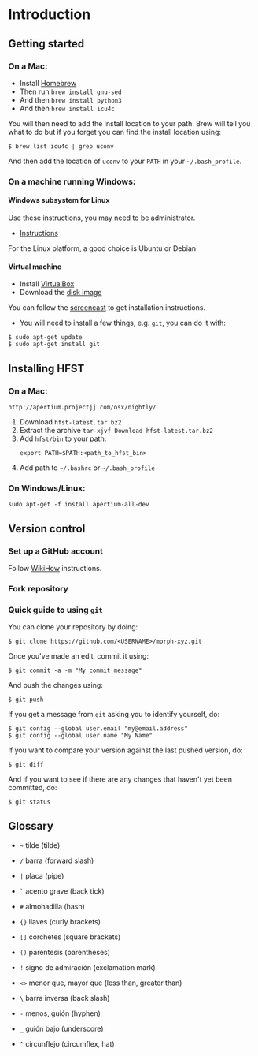 # Introduction


## Getting started

### On a Mac:

* Install [Homebrew](https://brew.sh/)
* Then run `brew install gnu-sed`
* And then `brew install python3`
* And then `brew install icu4c`

You will then need to add the install location to your path. Brew will tell you what to do
but if you forget you can find the install location using:

```
$ brew list icu4c | grep uconv
```

And then add the location of `uconv` to your `PATH` in your `~/.bash_profile`.

### On a machine running Windows:

#### Windows subsystem for Linux

Use these instructions, you may need to be administrator.

* [Instructions](https://docs.microsoft.com/en-us/windows/wsl/install-win10)

For the Linux platform, a good choice is Ubuntu or Debian

#### Virtual machine

* Install [VirtualBox](https://www.virtualbox.org/)
* Download the [disk image](http://tinodidriksen.com/uploads/Apertium-VirtualBox-20170911.zip)

You can follow the [screencast](https://www.youtube.com/watch?v=s05kfCcdFF4) to get installation
instructions.

* You will need to install a few things, e.g. `git`, you can do it with:

```
$ sudo apt-get update
$ sudo apt-get install git
```

## Installing HFST

### On a Mac:

```
http://apertium.projectjj.com/osx/nightly/
```
1. Download `hfst-latest.tar.bz2`
2. Extract the archive `tar-xjvf Download hfst-latest.tar.bz2`
3. Add `hfst/bin` to your path: 
    ```
    export PATH=$PATH:<path_to_hfst_bin>
    ```
4. Add path to `~/.bashrc` or `~/.bash_profile`

### On Windows/Linux:

```
sudo apt-get -f install apertium-all-dev
```

## Version control

### Set up a GitHub account

Follow [WikiHow](https://www.wikihow.com/Create-an-Account-on-GitHub) instructions. 

### Fork repository
<!-- N Add screeen cast-->
### Quick guide to using `git`

You can clone your repository by doing:

```
$ git clone https://github.com/<USERNAME>/morph-xyz.git
```

Once you've made an edit, commit it using:

```
$ git commit -a -m "My commit message"
```

And push the changes using: 

```
$ git push
```

If you get a message from `git` asking you to identify yourself, do:

```
$ git config --global user.email "my@email.address"
$ git config --global user.name "My Name"
```

If you want to compare your version against the last pushed version, do:

```
$ git diff
```

And if you want to see if there are any changes that haven't yet been committed, do:

```
$ git status
```

## Glossary

- `~` tilde (tilde)

- `/` barra (forward slash)

- `|` placa (pipe)
- ``` ` ``` acento grave (back tick)
- `#` almohadilla (hash)
- `{}` llaves (curly brackets)
- `[]` corchetes (square brackets)
- `()` paréntesis (parentheses)
- `!` signo de admiración (exclamation mark)
- `<>` menor que, mayor que (less than, greater than)
- `\` barra inversa (back slash)
- `-` menos, guión (hyphen)
- `_` guión bajo (underscore)
- `^` circunflejo (circumflex, hat)


